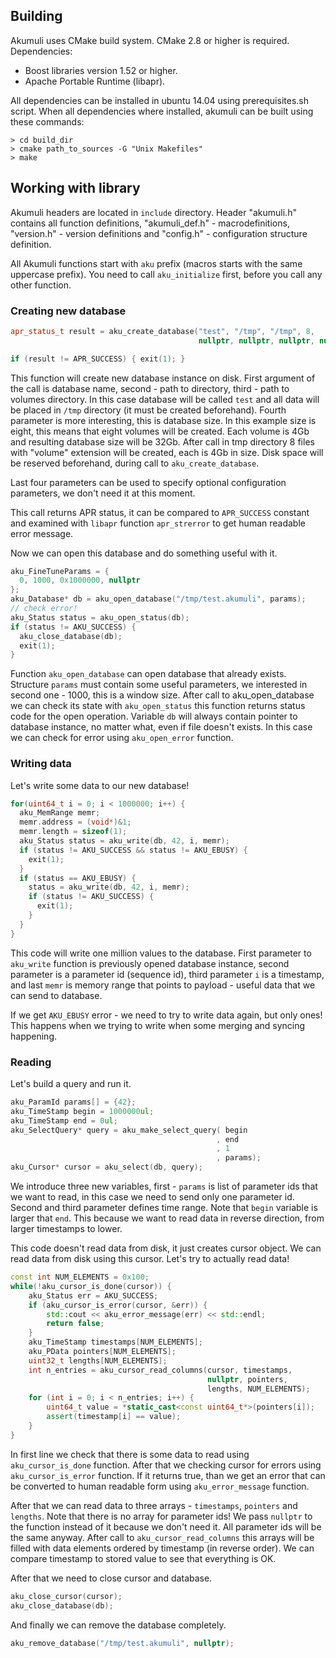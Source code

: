 Building
--------

Akumuli uses CMake build system. CMake 2.8 or higher is required. Dependencies:
* Boost libraries version 1.52 or higher.
* Apache Portable Runtime (libapr).

All dependencies can be installed in ubuntu 14.04 using prerequisites.sh script.
When all dependencies where installed, akumuli can be built using these commands:
```
> cd build_dir
> cmake path_to_sources -G "Unix Makefiles"
> make
```

Working with library
--------------------
Akumuli headers are located in `include` directory. Header "akumuli.h" contains all function definitions, "akumuli_def.h" - macrodefinitions, "version.h" - version definitions and "config.h" - configuration structure definition.

All Akumuli functions start with `aku` prefix (macros starts with the same uppercase prefix).
You need to call `aku_initialize` first, before you call any other function.

### Creating new database
```cpp
apr_status_t result = aku_create_database("test", "/tmp", "/tmp", 8, 
                                          nullptr, nullptr, nullptr, nullptr);

if (result != APR_SUCCESS) { exit(1); }
```
This function will create new database instance on disk. First argument of the call is database name, second - path to directory, third - path to volumes directory. In this case database will be called `test` and all data will be placed in `/tmp` directory (it must be created beforehand). Fourth parameter is more interesting, this is database size. In this example size is eight, this means that eight volumes will be created. Each volume is 4Gb and resulting database size will be 32Gb. After call in tmp directory 8 files with "volume" extension will be created, each is 4Gb in size. Disk space will be reserved beforehand, during call to `aku_create_database`.

Last four parameters can be used to specify optional configuration parameters, we don't need it at this moment.

This call returns APR status, it can be compared to `APR_SUCCESS` constant and examined with `libapr` function `apr_strerror` to get human readable error message.

Now we can open this database and do something useful with it.
```cpp
aku_FineTuneParams = {
  0, 1000, 0x1000000, nullptr
};
aku_Database* db = aku_open_database("/tmp/test.akumuli", params);
// check error!
aku_Status status = aku_open_status(db);
if (status != AKU_SUCCESS) {
  aku_close_database(db);
  exit(1);
}
```
Function `aku_open_database` can open database that already exists. Structure `params` must contain some useful parameters, we interested in second one - 1000, this is a window size. After call to aku_open_database we can check its state with `aku_open_status` this function returns status code for the open operation. Variable `db` will always contain pointer to database instance, no matter what, even if file doesn't exists. In this case we can check for error using `aku_open_error` function.

### Writing data
Let's write some data to our new database!
```cpp
for(uint64_t i = 0; i < 1000000; i++) {
  aku_MemRange memr;
  memr.address = (void*)&1;
  memr.length = sizeof(1);
  aku_Status status = aku_write(db, 42, i, memr);
  if (status != AKU_SUCCESS && status != AKU_EBUSY) {
    exit(1);
  }
  if (status == AKU_EBUSY) {
    status = aku_write(db, 42, i, memr);
    if (status != AKU_SUCCESS) {
      exit(1);
    }
  }
}
```
This code will write one million values to the database. First parameter to `aku_write` function is previously opened database instance, second parameter is a parameter id (sequence id), third parameter `i` is a timestamp, and last `memr` is memory range that points to payload - useful data that we can send to database.

If we get `AKU_EBUSY` error - we need to try to write data again, but only ones! This happens when we trying to write when some merging and syncing happening. 

### Reading
Let's build a query and run it.
```cpp
aku_ParamId params[] = {42};
aku_TimeStamp begin = 1000000ul;
aku_TimeStamp end = 0ul;
aku_SelectQuery* query = aku_make_select_query( begin
                                              , end
                                              , 1
                                              , params);
aku_Cursor* cursor = aku_select(db, query);
```
We introduce three new variables, first - `params` is list of parameter ids that we want to read, in this case we need to send only one parameter id. Second and third parameter defines time range. Note that `begin` variable is larger that `end`. This because we want to read data in reverse direction, from larger timestamps to lower.

This code doesn't read data from disk, it just creates cursor object. We can read data from disk using this cursor. Let's try to actually read data!
```cpp
const int NUM_ELEMENTS = 0x100;
while(!aku_cursor_is_done(cursor)) {
    aku_Status err = AKU_SUCCESS;
    if (aku_cursor_is_error(cursor, &err)) {
        std::cout << aku_error_message(err) << std::endl;
        return false;
    }
    aku_TimeStamp timestamps[NUM_ELEMENTS];
    aku_PData pointers[NUM_ELEMENTS];
    uint32_t lengths[NUM_ELEMENTS];
    int n_entries = aku_cursor_read_columns(cursor, timestamps, 
                                            nullptr, pointers, 
                                            lengths, NUM_ELEMENTS);
    for (int i = 0; i < n_entries; i++) {
        uint64_t value = *static_cast<const uint64_t*>(pointers[i]);
        assert(timestamp[i] == value);
    }
}
```
In first line we check that there is some data to read using `aku_cursor_is_done` function. After that we checking cursor for errors using `aku_cursor_is_error` function. If it returns true, than we get an error that can be converted to human readable form using `aku_error_message` function.

After that we can read data to three arrays - `timestamps`, `pointers` and `lengths`. Note that there is no array for parameter ids! We pass `nullptr` to the function instead of it because we don't need it. All parameter ids will be the same anyway. After call to `aku_cursor_read_columns` this arrays will be filled with data elements ordered by timestamp (in reverse order). We can compare timestamp to stored value to see that everything is OK.

After that we need to close cursor and database.
```cpp
aku_close_cursor(cursor);
aku_close_database(db);
```
And finally we can remove the database completely.
```cpp
aku_remove_database("/tmp/test.akumuli", nullptr);
```
